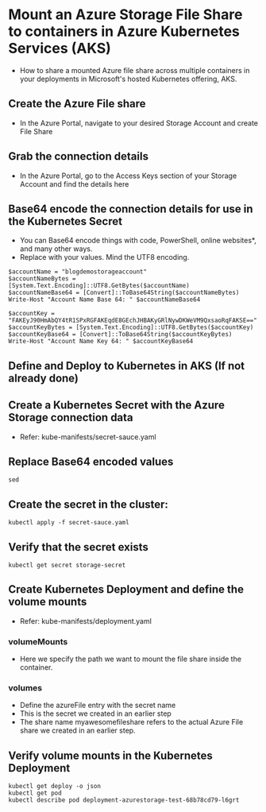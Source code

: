 # Mount an Azure Storage File Share to containers in Azure Kubernetes Services (AKS)
- How to share a mounted Azure file share across multiple containers in your deployments in Microsoft's hosted Kubernetes offering, AKS.

## Create the Azure File share
- In the Azure Portal, navigate to your desired Storage Account and create File Share

## Grab the connection details
- In the Azure Portal, go to the Access Keys section of your Storage Account and find the details here

## Base64 encode the connection details for use in the Kubernetes Secret
- You can Base64 encode things with code, PowerShell, online websites*, and many other ways.
- Replace with your values. Mind the UTF8 encoding.
```
$accountName = "blogdemostorageaccount"
$accountNameBytes = [System.Text.Encoding]::UTF8.GetBytes($accountName)
$accountNameBase64 = [Convert]::ToBase64String($accountNameBytes)
Write-Host "Account Name Base 64: " $accountNameBase64

$accountKey = "FAKEyJ90HmAbQY4tR1SPxRGFAKEqdE8GEchJHBAKyGRlNywDKWeVM9QxsaoRqFAKSE=="
$accountKeyBytes = [System.Text.Encoding]::UTF8.GetBytes($accountKey)
$accountKeyBase64 = [Convert]::ToBase64String($accountKeyBytes)
Write-Host "Account Name Key 64: " $accountKeyBase64
```

## Define and Deploy to Kubernetes in AKS (If not already done)

## Create a Kubernetes Secret with the Azure Storage connection data
- Refer: kube-manifests/secret-sauce.yaml

## Replace Base64 encoded values
```
sed
```

## Create the secret in the cluster:
```
kubectl apply -f secret-sauce.yaml
```

## Verify that the secret exists
```
kubectl get secret storage-secret
```

## Create Kubernetes Deployment and define the volume mounts
- Refer: kube-manifests/deployment.yaml


### volumeMounts
  - Here we specify the path we want to mount the file share inside the container.

### volumes
  - Define the azureFile entry with the secret name
  - This is the secret we created in an earlier step
  - The share name myawesomefileshare refers to the actual Azure File share we created in an earlier step.

## Verify volume mounts in the Kubernetes Deployment
```
kubectl get deploy -o json
kubectl get pod
kubectl describe pod deployment-azurestorage-test-68b78cd79-l6grt
```
